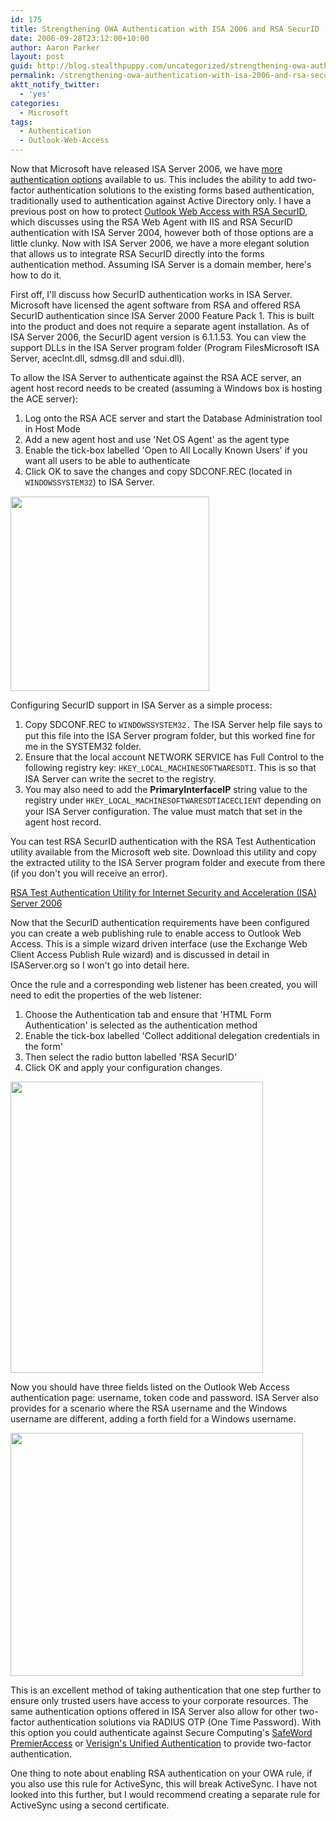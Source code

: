 ```yaml
---
id: 175
title: Strengthening OWA Authentication with ISA 2006 and RSA SecurID
date: 2006-09-28T23:12:00+10:00
author: Aaron Parker
layout: post
guid: http://blog.stealthpuppy.com/uncategorized/strengthening-owa-authentication-with-isa-2006-and-rsa-securid
permalink: /strengthening-owa-authentication-with-isa-2006-and-rsa-securid/
aktt_notify_twitter:
  - 'yes'
categories:
  - Microsoft
tags:
  - Authentication
  - Outlook-Web-Access
---
```

Now that Microsoft have released ISA Server 2006, we have [more authentication options](http://www.microsoft.com/technet/isa/2006/authentication.mspx) available to us. This includes the ability to add two-factor authentication solutions to the existing forms based authentication, traditionally used to authentication against Active Directory only. I have a previous post on how to protect [Outlook Web Access with RSA SecurID](http://www.trustedaccess.info/blogs/travelling/archive/2006/08/25/Protecting-Outlook-Web-Access-with-RSA-authentication.aspx), which discusses using the RSA Web Agent with IIS and RSA SecurID authentication with ISA Server 2004, however both of those options are a little clunky. Now with ISA Server 2006, we have a more elegant solution that allows us to integrate RSA SecurID directly into the forms authentication method. Assuming ISA Server is a domain member, here's how to do it.

First off, I'll discuss how SecurID authentication works in ISA Server. Microsoft have licensed the agent software from RSA and offered RSA SecurID authentication since ISA Server 2000 Feature Pack 1. This is built into the product and does not require a separate agent installation. As of ISA Server 2006, the SecurID agent version is 6.1.1.53. You can view the support DLLs in the ISA Server program folder (Program FilesMicrosoft ISA Server, aceclnt.dll, sdmsg.dll and sdui.dll).

To allow the ISA Server to authenticate against the RSA ACE server, an agent host record needs to be created (assuming a Windows box is hosting the ACE server):

  1. Log onto the RSA ACE server and start the Database Administration tool in Host Mode
  2. Add a new agent host and use 'Net OS Agent' as the agent type
  3. Enable the tick-box labelled 'Open to All Locally Known Users' if you want all users to be able to authenticate
  4. Click OK to save the changes and copy SDCONF.REC (located in <span style="font-size: 9pt; font-family: Courier New">WINDOWSSYSTEM32</span>) to ISA Server.

[<img style="width: 318px; height: 311px;" src="http://stealthpuppy.com/wp-content/uploads/2006/09/1000.14.127.AgentHost.gif" border="0" alt="" width="318" height="311" />](http://stealthpuppy.com/wp-content/uploads/2006/09/1000.14.127.AgentHost.gif)

Configuring SecurID support in ISA Server as a simple process:

  1. Copy SDCONF.REC to <span style="font-size: 9pt; font-family: Courier New">WINDOWSSYSTEM32.</span> The ISA Server help file says to put this file into the ISA Server program folder, but this worked fine for me in the SYSTEM32 folder.
  2. Ensure that the local account NETWORK SERVICE has Full Control to the following registry key: <span style="font-size: 9pt; font-family: Courier New">HKEY_LOCAL_MACHINESOFTWARESDTI</span>. This is so that ISA Server can write the secret to the registry.
  3. You may also need to add the **PrimaryInterfaceIP** string value to the registry under <span style="font-size: 9pt; font-family: Courier New">HKEY_LOCAL_MACHINESOFTWARESDTIACECLIENT</span> depending on your ISA Server configuration. The value must match that set in the agent host record.

You can test RSA SecurID authentication with the RSA Test Authentication utility available from the Microsoft web site. Download this utility and copy the extracted utility to the ISA Server program folder and execute from there (if you don't you will receive an error).

[RSA Test Authentication Utility for Internet Security and Acceleration (ISA) Server 2006](http://www.microsoft.com/downloads/details.aspx?FamilyID=7b0ca409-55d0-4d33-bb3f-1ba4376d5737&DisplayLang=en)

Now that the SecurID authentication requirements have been configured you can create a web publishing rule to enable access to Outlook Web Access. This is a simple wizard driven interface (use the Exchange Web Client Access Publish Rule wizard) and is discussed in detail in ISAServer.org so I won't go into detail here.

Once the rule and a corresponding web listener has been created, you will need to edit the properties of the web listener:

  1. Choose the Authentication tab and ensure that 'HTML Form Authentication' is selected as the authentication method
  2. Enable the tick-box labelled 'Collect additional delegation credentials in the form'
  3. Then select the radio button labelled 'RSA SecurID'
  4. Click OK and apply your configuration changes.

<img style="width: 404px; height: 466px;" src="http://stealthpuppy.com/wp-content/uploads/2006/09/1000.14.128.WebListener.png" alt="" width="404" height="466" /> 

Now you should have three fields listed on the Outlook Web Access authentication page: username, token code and password. ISA Server also provides for a scenario where the RSA username and the Windows username are different, adding a forth field for a Windows username.

<img style="width: 468px; height: 389px;" src="http://stealthpuppy.com/wp-content/uploads/2006/09/1000.14.129.OWA.png" alt="" width="468" height="389" /> 

This is an excellent method of taking authentication that one step further to ensure only trusted users have access to your corporate resources. The same authentication options offered in ISA Server also allow for other two-factor authentication solutions via RADIUS OTP (One Time Password). With this option you could authenticate against Secure Computing's [SafeWord PremierAccess](http://www.securecomputing.com/index.cfm?skey=643) or [Verisign's Unified Authentication](http://www.verisign.com/products-services/security-services/unified-authentication/index.html) to provide two-factor authentication.

One thing to note about enabling RSA authentication on your OWA rule, if you also use this rule for ActiveSync, this will break ActiveSync. I have not looked into this further, but I would recommend creating a separate rule for ActiveSync using a second certificate.